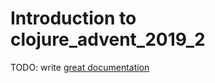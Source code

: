 # Introduction to clojure_advent_2019_2

TODO: write [great documentation](http://jacobian.org/writing/what-to-write/)
